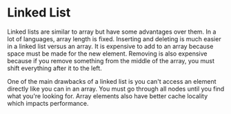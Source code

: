 # Linked List

Linked lists are similar to array but have some advantages over them. In a lot of languages, array length is fixed. Inserting and deleting is much easier in a linked list versus an array. It is expensive to add to an array because space must be made for the new element. Removing is also expensive because if you remove something from the middle of the array, you must shift everything after it to the left.

One of the main drawbacks of a linked list is you can't access an element directly like you can in an array. You must go through all nodes until you find what you're looking for. Array elements also have better cache locality which impacts performance.